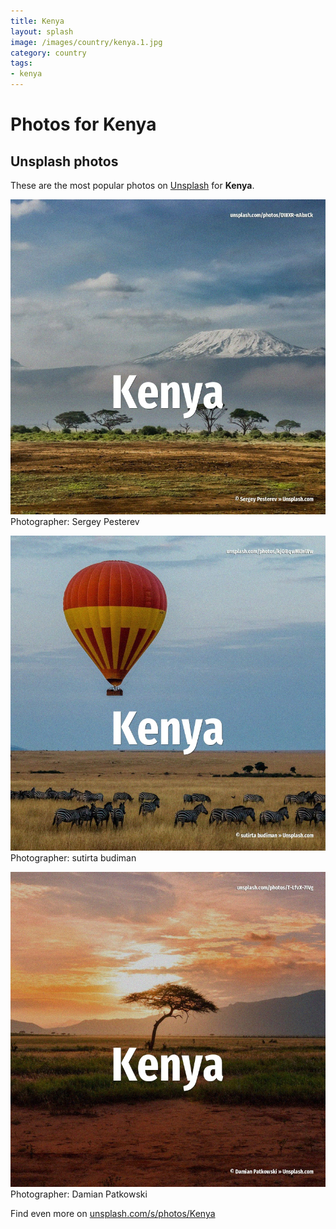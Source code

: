 ```yaml
---
title: Kenya
layout: splash
image: /images/country/kenya.1.jpg
category: country
tags:
- kenya
---
```

# Photos for Kenya
 
## Unsplash photos
These are the most popular photos on [Unsplash](https://unsplash.com) for **Kenya**.
 
![Kenya](/images/country/kenya.1.jpg)
Photographer:  Sergey Pesterev
 
![Kenya](/images/country/kenya.2.jpg)
Photographer:  sutirta budiman
 
![Kenya](/images/country/kenya.3.jpg)
Photographer:  Damian Patkowski
 
Find even more on [unsplash.com/s/photos/Kenya](https://unsplash.com/s/photos/Kenya)
 
